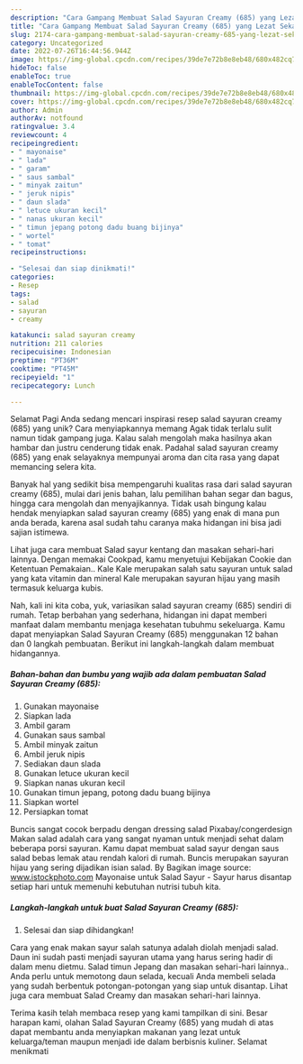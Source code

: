 ```yaml
---
description: "Cara Gampang Membuat Salad Sayuran Creamy (685) yang Lezat Sekali, Lezat"
title: "Cara Gampang Membuat Salad Sayuran Creamy (685) yang Lezat Sekali, Lezat"
slug: 2174-cara-gampang-membuat-salad-sayuran-creamy-685-yang-lezat-sekali-lezat
category: Uncategorized
date: 2022-07-26T16:44:56.944Z
image: https://img-global.cpcdn.com/recipes/39de7e72b8e8eb48/680x482cq70/salad-sayuran-creamy-685-foto-resep-utama.jpg
hideToc: false
enableToc: true
enableTocContent: false
thumbnail: https://img-global.cpcdn.com/recipes/39de7e72b8e8eb48/680x482cq70/salad-sayuran-creamy-685-foto-resep-utama.jpg
cover: https://img-global.cpcdn.com/recipes/39de7e72b8e8eb48/680x482cq70/salad-sayuran-creamy-685-foto-resep-utama.jpg
author: Admin
authorAv: notfound
ratingvalue: 3.4
reviewcount: 4
recipeingredient:
- " mayonaise"
- " lada"
- " garam"
- " saus sambal"
- " minyak zaitun"
- " jeruk nipis"
- " daun slada"
- " letuce ukuran kecil"
- " nanas ukuran kecil"
- " timun jepang potong dadu buang bijinya"
- " wortel"
- " tomat"
recipeinstructions:

- "Selesai dan siap dinikmati!"
categories:
- Resep
tags:
- salad
- sayuran
- creamy

katakunci: salad sayuran creamy 
nutrition: 211 calories
recipecuisine: Indonesian
preptime: "PT36M"
cooktime: "PT45M"
recipeyield: "1"
recipecategory: Lunch

---
```



Selamat Pagi Anda sedang mencari inspirasi resep salad sayuran creamy (685) yang unik? Cara menyiapkannya memang Agak tidak terlalu sulit namun tidak gampang juga. Kalau salah mengolah maka hasilnya akan hambar dan justru cenderung tidak enak. Padahal salad sayuran creamy (685) yang enak selayaknya mempunyai aroma dan cita rasa yang dapat memancing selera kita.


Banyak hal yang sedikit bisa mempengaruhi kualitas rasa dari salad sayuran creamy (685), mulai dari jenis bahan, lalu pemilihan bahan segar dan bagus, hingga cara mengolah dan menyajikannya. Tidak usah bingung kalau hendak menyiapkan salad sayuran creamy (685) yang enak di mana pun anda berada, karena asal sudah tahu caranya maka hidangan ini bisa jadi sajian istimewa.

Lihat juga cara membuat Salad sayur kentang dan masakan sehari-hari lainnya. Dengan memakai Cookpad, kamu menyetujui Kebijakan Cookie dan Ketentuan Pemakaian.. Kale Kale merupakan salah satu sayuran untuk salad yang kata vitamin dan mineral Kale merupakan sayuran hijau yang masih termasuk keluarga kubis.


Nah, kali ini kita coba, yuk, variasikan salad sayuran creamy (685) sendiri di rumah. Tetap berbahan yang sederhana, hidangan ini dapat memberi manfaat dalam membantu menjaga kesehatan tubuhmu sekeluarga. Kamu dapat menyiapkan Salad Sayuran Creamy (685) menggunakan 12 bahan dan 0 langkah pembuatan. Berikut ini langkah-langkah dalam membuat hidangannya.

<!--inarticleads1-->

##### Bahan-bahan dan bumbu yang wajib ada dalam pembuatan Salad Sayuran Creamy (685):

1. Gunakan  mayonaise
1. Siapkan  lada
1. Ambil  garam
1. Gunakan  saus sambal
1. Ambil  minyak zaitun
1. Ambil  jeruk nipis
1. Sediakan  daun slada
1. Gunakan  letuce ukuran kecil
1. Siapkan  nanas ukuran kecil
1. Gunakan  timun jepang, potong dadu buang bijinya
1. Siapkan  wortel
1. Persiapkan  tomat


Buncis sangat cocok berpadu dengan dressing salad Pixabay/congerdesign Makan salad adalah cara yang sangat nyaman untuk menjadi sehat dalam beberapa porsi sayuran. Kamu dapat membuat salad sayur dengan saus salad bebas lemak atau rendah kalori di rumah. Buncis merupakan sayuran hijau yang sering dijadikan isian salad. By Bagikan image source: www.istockphoto.com Mayonaise untuk Salad Sayur - Sayur harus disantap setiap hari untuk memenuhi kebutuhan nutrisi tubuh kita. 

<!--inarticleads2-->

##### Langkah-langkah untuk buat Salad Sayuran Creamy (685):


1. Selesai dan siap dihidangkan!

Cara yang enak makan sayur salah satunya adalah diolah menjadi salad. Daun ini sudah pasti menjadi sayuran utama yang harus sering hadir di dalam menu dietmu. Salad timun Jepang dan masakan sehari-hari lainnya.. Anda perlu untuk memotong daun selada, kecuali Anda membeli selada yang sudah berbentuk potongan-potongan yang siap untuk disantap. Lihat juga cara membuat Salad Creamy dan masakan sehari-hari lainnya. 

Terima kasih telah membaca resep yang kami tampilkan di sini. Besar harapan kami, olahan Salad Sayuran Creamy (685) yang mudah di atas dapat membantu anda menyiapkan makanan yang lezat untuk keluarga/teman maupun menjadi ide dalam berbisnis kuliner. Selamat menikmati
